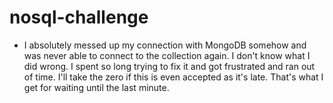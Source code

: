 # nosql-challenge
* I absolutely messed up my connection with MongoDB somehow and was never able to connect to the collection again. I don't know what I did wrong. I spent so long trying to fix it and got frustrated and ran out of time. I'll take the zero if this is even accepted as it's late. That's what I get for waiting until the last minute. 
